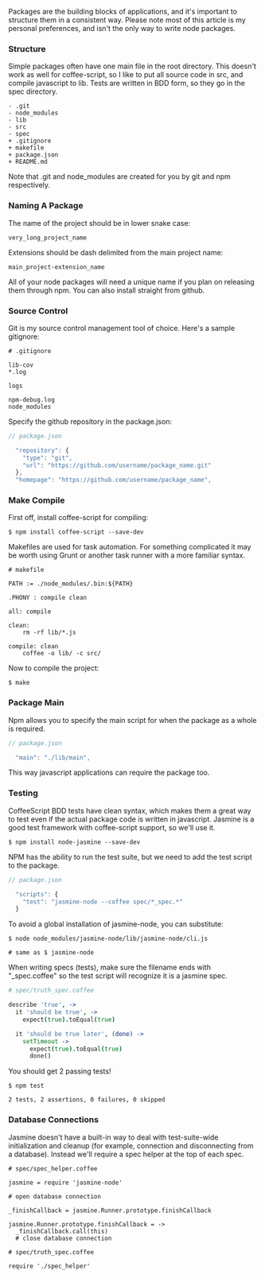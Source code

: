 Packages are the building blocks of applications, and it's important to structure them in a consistent way. Please note most of this article is my personal preferences, and isn't the only way to write node packages.

### Structure

Simple packages often have one main file in the root directory. This doesn't work as well for coffee-script, so I like to put all source code in src, and compile javascript to lib. Tests are written in BDD form, so they go in the spec directory.

```
- .git
- node_modules
- lib
- src
- spec
+ .gitignore
+ makefile
+ package.json
+ README.md
```

Note that .git and node_modules are created for you by git and npm respectively. 

### Naming A Package

The name of the project should be in lower snake case:

```
very_long_project_name
```

Extensions should be dash delimited from the main project name:

```
main_project-extension_name
```

All of your node packages will need a unique name if you plan on releasing them through npm. You can also install straight from github.

### Source Control

Git is my source control management tool of choice. Here's a sample gitignore:

```
# .gitignore

lib-cov
*.log

logs

npm-debug.log
node_modules
```

Specify the github repository in the package.json:

```js
// package.json

  "repository": {
    "type": "git",
    "url": "https://github.com/username/package_name.git"
  },
  "homepage": "https://github.com/username/package_name",
```

### Make Compile

First off, install coffee-script for compiling:

```
$ npm install coffee-script --save-dev
```

Makefiles are used for task automation. For something complicated it may be worth using Grunt or another task runner with a more familiar syntax. 

```
# makefile

PATH := ./node_modules/.bin:${PATH}

.PHONY : compile clean

all: compile

clean:
	rm -rf lib/*.js

compile: clean
	coffee -o lib/ -c src/
```

Now to compile the project:

```
$ make
```

### Package Main

Npm allows you to specify the main script for when the package as a whole is required. 

```js
// package.json

  "main": "./lib/main",
```

This way javascript applications can require the package too. 

### Testing

CoffeeScript BDD tests have clean syntax, which makes them a great way to test even if the actual package code is written in javascript. Jasmine is a good test framework with coffee-script support, so we'll use it.

```
$ npm install node-jasmine --save-dev
```

NPM has the ability to run the test suite, but we need to add the test script to the package. 

```js
// package.json

  "scripts": {
    "test": "jasmine-node --coffee spec/*_spec.*"
  }
```

To avoid a global installation of jasmine-node, you can substitute:

```
$ node node_modules/jasmine-node/lib/jasmine-node/cli.js 

# same as $ jasmine-node
```

When writing specs (tests), make sure the filename ends with "_spec.coffee" so the test script will recognize it is a jasmine spec.

```coffee
# spec/truth_spec.coffee

describe 'true', ->
  it 'should be true', ->
    expect(true).toEqual(true)

  it 'should be true later', (done) ->      
    setTimeout ->
      expect(true).toEqual(true)
      done()
```

You should get 2 passing tests!

```
$ npm test

2 tests, 2 assertions, 0 failures, 0 skipped
```

### Database Connections

Jasmine doesn't have a built-in way to deal with test-suite-wide initialization and cleanup (for example, connection and disconnecting from a database). Instead we'll require a spec helper at the top of each spec.

```
# spec/spec_helper.coffee

jasmine = require 'jasmine-node'

# open database connection

_finishCallback = jasmine.Runner.prototype.finishCallback

jasmine.Runner.prototype.finishCallback = ->
  _finishCallback.call(this)
  # close database connection
```

```
# spec/truth_spec.coffee

require './spec_helper'
```
